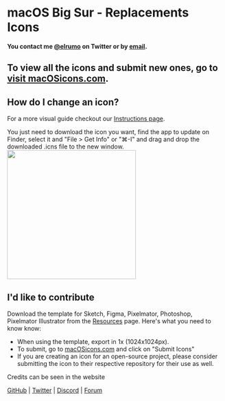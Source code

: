 # macOS Big Sur - Replacements Icons
**You contact me [@elrumo](https://bit.ly/elias-twitter) on Twitter or by [email](mailto:elias.ruiz.monserrat@gmail.com).**

## To view all the icons and submit new ones, go to [visit macOSicons.com](https://macosicons.com).

## How do I change an icon?
For a more visual guide checkout our [Instructions page](https://macosicons.com/how-to).

You just need to download the icon you want, find the app to update on Finder, select it and "File > Get Info" or "⌘-I" and drag and drop the downloaded .icns file to the new window.
<br>
<img style="text-align: left" src="https://i.imgur.com/0Vj6sFS.png" width="300">

## I'd like to contribute
Download the template for Sketch, Figma, Pixelmator, Photoshop, Pixelmator Illustrator from the [Resources](https://macosicons.com/resources) page.
Here's what you need to know know:

- When using the template, export in 1x (1024x1024px).
- To submit, go to [macOSicons.com](https://macosicons.com/) and click on "Submit Icons"
- If you are creating an icon for an open-source project, please consider submitting the icon to their respective repository for their use as well.

Credits can be seen in the website

[GitHub](https://github.com/elrumo/macOS_Big_Sur_icons_replacements) | [Twitter](https://twitter.com/macOS_icons) | [Discord](https://discord.gg/f4mTRyyTkT) | [Forum](/elrumo/macOS_Big_Sur_icons_replacements/discussions)
